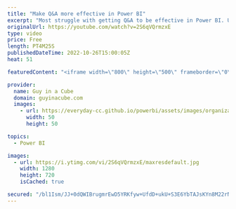 ```yaml
---
title: "Make Q&A more effective in Power BI"
excerpt: "Most struggle with getting Q&A to be effective in Power BI. Usually this comes down to either model naming or synonyms. Patrick shows you how you can update these and also a nice feature to let you share them with others.  📢 Become a member: https://guyinacu.be/membership \r \r *******************"
originalUrl: https://youtube.com/watch?v=2S6qVQrmzxE
type: video
price: Free
length: PT4M25S
publishedDateTime: 2022-10-26T15:00:05Z
heat: 51

featuredContent: "<iframe width=\"800\" height=\"500\" frameborder=\"0\" src=\"https://www.youtube.com/embed/2S6qVQrmzxE\" allow=\"accelerometer; autoplay; encrypted-media; gyroscope; picture-in-picture\" allowfullscreen></iframe>"

provider:
  name: Guy in a Cube
  domain: guyinacube.com
  images:
    - url: https://everyday-cc.github.io/powerbi/assets/images/organizations/guyinacube.com-50x50.jpg
      width: 50
      height: 50

topics:
  - Power BI

images:
  - url: https://i.ytimg.com/vi/2S6qVQrmzxE/maxresdefault.jpg
    width: 1280
    height: 720
    isCached: true

secured: "/bl1Ism/JJ+0dQWIBrugmrEwD5YRKfyw+UfdD+ukU+S3E6YbTAJsKYn8M22rN/BYXkegwD+kyC2BeazmlC7q3TCQxcSR9dPbVXkQCnxOW/ppgp0YYZRHFaPg6+XyWyE3Q0Ex6Sdqpzmj2cx/tjnyOMWVKNs7QFQDTFzk7tTMSdR+DJotn93kYnHJXwZrzl84pmAlDp9bJIZ6D9vahhAIEpoJKy0PTNnKlHKn8X/Z5JA+/Ui093gWGaj20h8RatJG9TLvUgjZFmuvLiaBqZmvsQCPVrrG5i2e73sTj6OgNikLu93Dk3gsUIAkLQDaj0dm1y65FD7xz3ZWl5JlYdgcG+rTsvKniP8kU013xDy29FcTU6Khzh5LgrSrgyi9a2WgzTmj0BkUIEibCTIfIBwyX7qO70iK9vlYE3/gtleDmWE=;eMC37CvC3loKDhZU15WWOg=="
---
```


